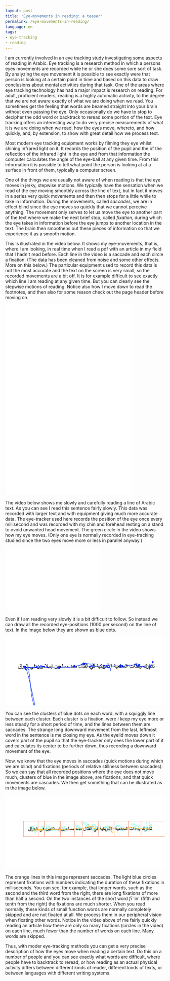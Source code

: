 ```yaml
---
layout: post
title: 'Eye-movements in reading: a teaser'
permalink: /eye-movements-in-reading/
language: en
tags:
- eye-tracking
- reading
---
```


I am currently involved in an eye tracking study investigating some aspects of reading in Arabic. Eye tracking is a research method in which a persons eyes movements are recorded while he or she does some sore sort of task. By analyzing the eye movement it is possible to see exactly were that person is looking at a certain point in time and based on this data to draw conclusions about mental activities during that task. One of the areas where eye tracking technology has had a major impact is research on reading. For adult, proficient readers, reading is a highly automatic activity, to the degree that we are not aware exactly of what we are doing when we read. You sometimes get the feeling that words are beamed straight into your brain without even passing the eye. Only occasionally do we have to stop to decipher the odd word or backtrack to reread some portion of the text. Eye tracking offers an interesting way to do very precise measurements of what it is we are doing when we read, how the eyes move, whereto, and how quickly, and, by extension, to show with great detail how we process text. 

Most modern eye tracking equipment works by filming they eye whilst shining infrared light on it. It records the position of the pupil and the of the reflection of the infrared light in the eye and from that information the computer calculates the angle of the eye-ball at any given time. From this information it is possible to tell what point the person is looking at at a surface in front of them, typically a computer screen.

One of the things we are usually not aware of when reading is that the eye moves in jerky, stepwise motions. We typically have the sensation when we read of the eye moving smoothly across the line of text, but in fact it moves in a series very quick movements and then then stops for a little while to take in information. During the movements, called *saccades*, we are in effect blind since the eye moves so quickly that we cannot perceive anything. The movement only serves to let us move the eye to another part of the text where we make the next brief stop, called *fixation*, during which the eye takes in information before the eye jumps to another location in the text. The brain then smoothens out these pieces of information so that we experience it as a smooth motion. 

This is illustrated in the video below. It shows my eye-movements, that is, where I am looking, in real time when I read a pdf with an article in my field that I hadn't read before. Each line in the video is a saccade and each circle a fixation. (The data has been cleaned from noise and some other effects. More on this below.) The particular equipment used to record this data is not the most accurate and the text on the screen is very small, so the recorded movements are a bit off. It is for example difficult to see exactly which line I am reading at any given time. But you can clearly see the stepwise motions of reading. Notice also how I move down to read the footnotes, and then also for some reason check out the page header before moving on.

<iframe width="400" height="600" src="/images/2016-03-31-eye-movements-in-reading/article.small.mp4" frameborder="0" allowfullscreen> </iframe>

The video below shows me slowly and carefully reading a line of Arabic text. As you can see I read this sentence fairly slowly. This data was recorded with larger text and with equipment giving much more accurate data. The eye-tracker used here records the position of the eye once every millisecond and was recorded with my chin and forehead resting on a stand to ovoid unwanted head movement. The green circle in the video shows how my eye moves. (Only one eye is normally recorded in eye-tracking studied since the two eyes move more or less in parallel anyway.)


<iframe width="300" height="200" src="/images/2016-03-31-eye-movements-in-reading/etvideoraw.mp4" frameborder="0" allowfullscreen> </iframe>

Even if I am reading very slowly it is a bit difficult to follow. So instead we can draw all the recorded eye-positions (1000 per second) on the line of text. In the image below they are shown as blue dots.   

![Raw eye-movement on a line of Arabic text](/images/2016-03-31-eye-movements-in-reading/et.raw.png)

You can see the clusters of blue dots on each word, with a squiggly line between each cluster. Each cluster is a fixation, were I keep my eye more or less steady for a short period of time, and the lines between them are saccades. The strange long downward movement from the last, leftmost word in the sentence is me closing my eye. As the eyelid moves down it covers part of the pupil so that the eye-tracker only sees the lower part of it and calculates its center to be further down, thus recording a downward movement of the eye.  

Now, we know that the eye moves in saccades (quick motions during which we are blind) and fixations (periods of relative stillness between saccades). So we can say that all recorded positions where the eye does not move much, clusters of blue in the image above, are fixations, and that quick movements are cascades. We then get something that can be illustrated as in the image below. 

![Fixations and saccades on a line of Arabic text](/images/2016-03-31-eye-movements-in-reading/et.fixations.png)

The orange lines in this image represent saccades. The light blue circles represent fixations with numbers indicating the duration of these fixations in milliseconds. You can see, for example, that longer words, such as the second and the third word from the right, there are long fixations of more than half a second. On the two instances of the short word *fī* 'in' (fifth and tenth from the right) the fixations are much shorter. When you read normally, these kinds of small function words are normally completely skipped and are not fixated at all. We process them in our peripheral vision when fixating other words. Notice in the video above of me fairly quickly reading an article how there are only so many fixations (circles in the video) on each line, much fewer than the number of words on each line. Many words are skipped. 

Thus, with moder eye-tracking methods you can get a very precise description of how the eyes move when reading a certain text. Do this on a number of people and you can see exactly what words are difficult, where people have to backtrack to reread, or how reading as an actual physical activity differs between different kinds of reader, different kinds of texts, or between languages with different writing systems.


